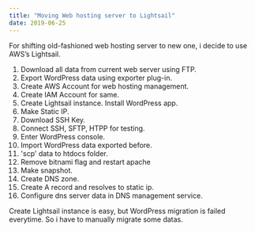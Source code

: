 ```yaml
---
title: "Moving Web hosting server to Lightsail"
date: 2019-06-25
---
```


For shifting old-fashioned web hosting server to new one, i decide to use AWS’s Lightsail.

1. Download all data from current web server using FTP.
2. Export WordPress data using exporter plug-in.
3. Create AWS Account for web hosting management.
4. Create IAM Account for same.
5. Create Lightsail instance. Install WordPress app.
6. Make Static IP.
7. Download SSH Key.
8. Connect SSH, SFTP, HTPP for testing.
9. Enter WordPress console.
10. Import WordPress data exported before.
11. 'scp' data to htdocs folder.
12. Remove bitnami flag and restart apache
13. Make snapshot.
14. Create DNS zone.
15. Create A record and resolves to static ip.
16. Configure dns server data in DNS management service.

Create Lightsail instance is easy, but WordPress migration is failed everytime. So i have to manually migrate some datas.
